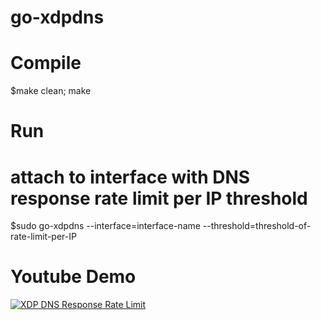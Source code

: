 # go-xdpdns

# Compile
  $make clean;  make

# Run
# attach to interface with DNS response rate limit per IP threshold
  $sudo go-xdpdns --interface=interface-name --threshold=threshold-of-rate-limit-per-IP

# Youtube Demo

[![XDP DNS Response Rate Limit](http://img.youtube.com/vi/ZJSklai_eFU/0.jpg)](https://www.youtube.com/watch?v=ZJSklai_eFU "XDP DNS Response Rate Limit")

